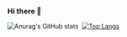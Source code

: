### Hi there 👋

![Anurag's GitHub stats](https://github-readme-stats.vercel.app/api?username=999gawkboyy&show_icons=true&theme=radical)
﻿
﻿[![Top Langs](https://github-readme-stats.vercel.app/api/top-langs/?username=geertu&langs_count=10&layout=compact&theme=dark)](https://github.com/999gawkboyy)
